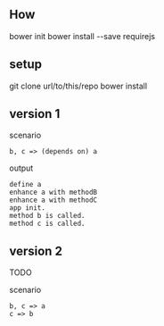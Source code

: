 ## How
bower init
bower install --save requirejs

## setup
git clone url/to/this/repo
bower install

## version 1

scenario
```
b, c => (depends on) a
```

output
```
define a
enhance a with methodB
enhance a with methodC
app init.
method b is called.
method c is called.
```


## version 2
TODO 

scenario
```
b, c => a
c => b
```